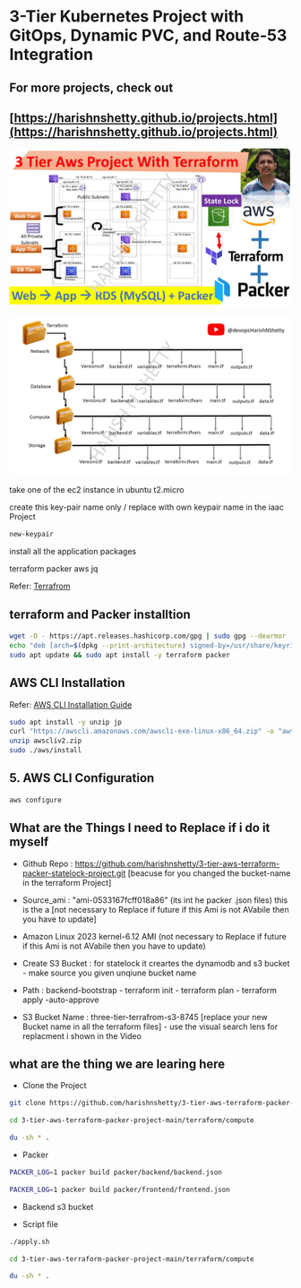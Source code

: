 # 3-Tier Kubernetes Project with GitOps, Dynamic PVC, and Route-53 Integration

## For more projects, check out  
## [https://harishnshetty.github.io/projects.html](https://harishnshetty.github.io/projects.html)

[![Video Tutorial]( https://github.com/harishnshetty/image-data-project/blob/9abf8f00d35d9f50dc95893102fcf3f374319383/3tieraws-project-statelock-terraform-packer.jpg)](https://www.youtube.com/@devopsHarishNShetty)

[![Channel Link](https://github.com/harishnshetty/image-data-project/blob/9abf8f00d35d9f50dc95893102fcf3f374319383/3tieraws-project-statelock-terraform-packer%20-structure.jpg)](https://www.youtube.com/@devopsHarishNShetty)

take one of the ec2 instance in ubuntu
t2.micro

create this key-pair name only / replace with own keypair name in the iaac Project

```bash
new-keypair
```


install all the application packages

terraform
packer
aws
jq

Refer: [Terrafrom](https://developer.hashicorp.com/terraform/install)

## terraform and Packer installtion
```bash
wget -O - https://apt.releases.hashicorp.com/gpg | sudo gpg --dearmor -o /usr/share/keyrings/hashicorp-archive-keyring.gpg
echo "deb [arch=$(dpkg --print-architecture) signed-by=/usr/share/keyrings/hashicorp-archive-keyring.gpg] https://apt.releases.hashicorp.com $(grep -oP '(?<=UBUNTU_CODENAME=).*' /etc/os-release || lsb_release -cs) main" | sudo tee /etc/apt/sources.list.d/hashicorp.list
sudo apt update && sudo apt install -y terraform packer
```

## AWS CLI Installation

Refer: [AWS CLI Installation Guide](https://docs.aws.amazon.com/cli/latest/userguide/getting-started-install.html)

```bash
sudo apt install -y unzip jp
curl "https://awscli.amazonaws.com/awscli-exe-linux-x86_64.zip" -o "awscliv2.zip"
unzip awscliv2.zip
sudo ./aws/install
```


## 5. AWS CLI Configuration

```bash
aws configure
```

## What are the Things I need to Replace if i do it myself

- Github Repo   : https://github.com/harishnshetty/3-tier-aws-terraform-packer-statelock-project.git  [beacuse for you changed the bucket-name in the terraform Project]
- Source_ami    : "ami-0533167fcff018a86" (its int he packer .json files) this is the a [not necessary to Replace if future if this Ami is not AVabile then you have to update]
- Amazon Linux 2023 kernel-6.12 AMI (not necessary to Replace if future if this Ami is not AVabile then you have to update)

- Create S3 Bucket : for statelock it creartes the dynamodb and s3 bucket - make source you given unqiune bucket name
- Path : backend-bootstrap - terraform init - terraform plan - terraform apply -auto-approve
- S3 Bucket Name : three-tier-terrafrom-s3-8745 [replace your new Bucket name in all the terraform files] - use the visual search lens for replacment i shown in the Video


 ## what are the thing we are learing here

- Clone the Project
```bash
git clone https://github.com/harishnshetty/3-tier-aws-terraform-packer-statelock-project.git
```
```bash
cd 3-tier-aws-terraform-packer-project-main/terraform/compute
```

```bash
du -sh * .
```
 - Packer 
 ```bash
PACKER_LOG=1 packer build packer/backend/backend.json
```
```bash
PACKER_LOG=1 packer build packer/frontend/frontend.json
```
- Backend s3 bucket

- Script file 
```bash
./apply.sh
```


```bash
cd 3-tier-aws-terraform-packer-project-main/terraform/compute
```

```bash
du -sh * .
```

